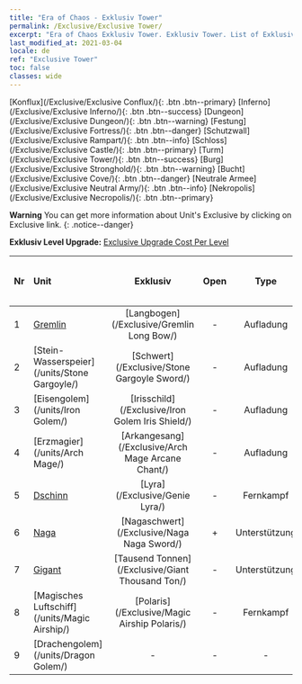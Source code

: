 ```yaml
---
title: "Era of Chaos - Exklusiv Tower"
permalink: /Exclusive/Exclusive Tower/
excerpt: "Era of Chaos Exklusiv Tower. Exklusiv Tower. List of Exklusiv Tower in Era of Chaos"
last_modified_at: 2021-03-04
locale: de
ref: "Exclusive Tower"
toc: false
classes: wide
---
```

 [Konflux](/Exclusive/Exclusive Conflux/){: .btn .btn--primary} [Inferno](/Exclusive/Exclusive Inferno/){: .btn .btn--success} [Dungeon](/Exclusive/Exclusive Dungeon/){: .btn .btn--warning} [Festung](/Exclusive/Exclusive Fortress/){: .btn .btn--danger} [Schutzwall](/Exclusive/Exclusive Rampart/){: .btn .btn--info} [Schloss](/Exclusive/Exclusive Castle/){: .btn .btn--primary} [Turm](/Exclusive/Exclusive Tower/){: .btn .btn--success} [Burg](/Exclusive/Exclusive Stronghold/){: .btn .btn--warning} [Bucht](/Exclusive/Exclusive Cove/){: .btn .btn--danger} [Neutrale Armee](/Exclusive/Exclusive Neutral Army/){: .btn .btn--info} [Nekropolis](/Exclusive/Exclusive Necropolis/){: .btn .btn--primary} 

**Warning** You can get more information about Unit's Exclusive by clicking on Exclusive link. 
{: .notice--danger}

 **Exklusiv Level Upgrade:** [Exclusive Upgrade Cost Per Level](/Exclusive/ExclusiveUpgradeCostPerLevel/)

  | Nr |         Unit        | Exklusiv | Open  |    Type   |  Item to Rank UP      |  Skin   |
  |:---|:--------------------|:-------------:|:-----:|:---------:|:---------------------:|:-------:|
  | 1  | [Gremlin](/units/Gremlin/) | [Langbogen](/Exclusive/Gremlin Long Bow/) | - | Aufladung | - | - |
  | 2  | [Stein-Wasserspeier](/units/Stone Gargoyle/) | [Schwert](/Exclusive/Stone Gargoyle Sword/) | - | Aufladung | - | - |
  | 3  | [Eisengolem](/units/Iron Golem/) | [Irisschild](/Exclusive/Iron Golem Iris Shield/) | - | Aufladung | - | - |
  | 4  | [Erzmagier](/units/Arch Mage/) | [Arkangesang](/Exclusive/Arch Mage Arcane Chant/) | - | Aufladung | - | - |
  | 5  | [Dschinn](/units/Genie/) | [Lyra](/Exclusive/Genie Lyra/) | - | Fernkampf | - | - |
  | 6  | [Naga](/units/Naga/) | [Nagaschwert](/Exclusive/Naga Naga Sword/) | + | Unterstützung | - | - |
  | 7  | [Gigant](/units/Giant/) | [Tausend Tonnen](/Exclusive/Giant Thousand Ton/) | - | Unterstützung | - | - |
  | 8  | [Magisches Luftschiff](/units/Magic Airship/) | [Polaris](/Exclusive/Magic Airship Polaris/) | - | Fernkampf | - | - |
  | 9  | [Drachengolem](/units/Dragon Golem/) | - | - | - | none | none |
